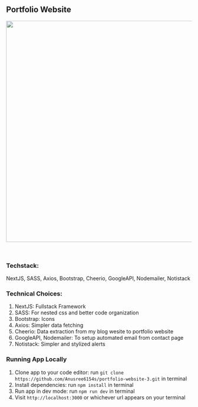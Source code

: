 ## Portfolio Website

<p align='center'><img src='https://github.com/user-attachments/assets/85233b13-a1f7-4c59-a6d2-31b4afd4d8c6' width=600/></p>
<br>

### **Techstack**: 
NextJS, SASS, Axios, Bootstrap, Cheerio, GoogleAPI, Nodemailer, Notistack 

### **Technical Choices**:
1. NextJS: Fullstack Framework
2. SASS: For nested css and better code organization
3. Bootstrap: Icons
4. Axios: Simpler data fetching
5. Cheerio: Data extraction from my blog wesite to portfolio website
6. GoogleAPI, Nodemailer: To setup automated email from contact page
7. Notistack: Simpler and stylized alerts

### **Running App Locally**
1. Clone app to your code editor: run `git clone https://github.com/Anusree6154s/portfolio-website-3.git` in terminal
2. Install dependencies: run `npm install` in terminal
3. Run app in dev mode: run `npm run dev` in terminal
4. Visit `http://localhost:3000` or whichever url appears on your terminal
